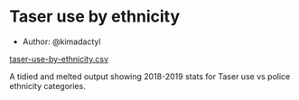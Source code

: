 # Taser use by ethnicity

- Author: @kimadactyl

[taser-use-by-ethnicity.csv](taser-use-by-ethnicity.csv)

A tidied and melted output showing 2018-2019 stats for Taser use vs police ethnicity categories.
